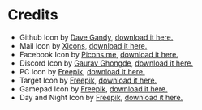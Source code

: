 # Credits
- Github Icon by [Dave Gandy](https://icon-icons.com/users/2LUKwJe4QDNsjuhkS98IX/icon-sets/), [download it here.](https://icon-icons.com/icon/github-logo/73546)
- Mail Icon by [Xicons](https://icon-icons.com/users/sbuMszCempZvfrTYc5Sfm/icon-sets/), [download it here.](https://icon-icons.com/icon/mail-email/82197)
- Facebook Icon by [Picons.me](https://icon-icons.com/users/TVuKdbOlbVW6IT6CZmrK9/icon-sets/), [download it here.](https://icon-icons.com/icon/social-facebook-fb/35)
- Discord Icon by [Gaurav Ghongde](https://icon-icons.com/users/vck7sOLGQvYkkLeEtbIWa/icon-sets/), [download it here.](https://icon-icons.com/icon/discord-black-logo/147145)
- PC Icon by [Freepik](https://www.freepik.com/), [download it here.](https://www.flaticon.com/premium-icon/computer_1865273?term=computer&page=1&position=3&page=1&position=3&related_id=1865273&origin=search)
- Target Icon by [Freepik](https://www.freepik.com/), [download it here.](https://www.flaticon.com/premium-icon/target_3281297?related_id=3281316&origin=search)
- Gamepad Icon by [Freepik](https://www.freepik.com/), [download it here.](https://www.flaticon.com/free-icon/gamepad_2991606?term=games&page=1&position=14&page=1&position=14&related_id=2991606&origin=search)
- Day and Night Icon by [Freepik](https://www.freepik.com/), [download it here.](https://www.flaticon.com/free-icon/day-and-night_1312343?term=day%20night&page=1&position=10&page=1&position=10&related_id=1312343&origin=tag)
